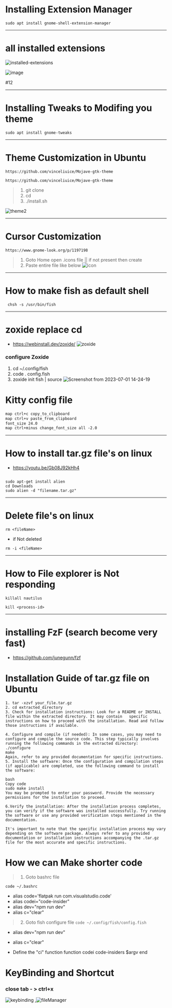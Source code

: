 # Installing Extension Manager
```
sudo apt install gnome-shell-extension-manager
```
---
# all installed extensions
![installed-extensions](https://github.com/webdev-ashishk/Linux-Config/assets/127021921/d30a6a51-6446-4749-bf8a-3960d5b98a7b)

![image](https://github.com/webdev-ashishk/Linux-Config/assets/127021921/39096b55-ce08-420f-99c9-a8357e3a6286)


#12 








---
# Installing Tweaks to Modifing you theme
```
sudo apt install gnome-tweaks
```
---
# Theme Customization in Ubuntu 
```
https://github.com/vinceliuice/Mojave-gtk-theme
```
```
https://github.com/vinceliuice/Mojave-gtk-theme
```
> 1. git clone <URL>
> 2. cd <URL-FileName>
> 3. ./install.sh

![theme2](https://github.com/webdev-ashishk/Linux-config/assets/127021921/518b5164-2f84-439b-9479-9aee540f8247)


---
# Cursor Customization
```
https://www.gnome-look.org/p/1197198
```
> 1. Goto Home open .icons file || if not present then create
> 2. Paste entire file like below
![icon](https://github.com/webdev-ashishk/Linux-config/assets/127021921/5c968593-3f92-407f-a24c-1550469f8d56)


---
# How to make fish as default shell
```
 chsh -s /usr/bin/fish
```

---
# zoxide replace cd
* https://webinstall.dev/zoxide/
![zoxide](https://user-images.githubusercontent.com/127021921/232649969-a043db11-144f-4209-ac0b-8910295361f0.png)
### configure Zoxide
1. cd  ~/.config/fish
2. code . config.fish
3. zoxide init fish | source
![Screenshot from 2023-07-01 14-24-19](https://github.com/webdev-ashishk/Linux-config/assets/127021921/4d1ee7bf-2b98-4b14-8c53-087f283da788)


# Kitty config file
```html
map ctrl+c copy_to_clipboard
map ctrl+v paste_from_clipboard 
font_size 24.0
map ctrl+minus change_font_size all -2.0


```
---
# How to install tar.gz file's on linux
* https://youtu.be/Gb08J92kHh4
```

sudo apt-get install alien  
cd Downloads
sudo alien -d "filename.tar.gz"
```

---
# Delete file's on linux
```
rm <fileName>
```
* if Not deleted
```
rm -i <fileName>
```
---
# How to File explorer is Not responding
```
killall nautilus
```
```
kill <process-id>
```
---
# installing FzF (search become very fast)
* https://github.com/junegunn/fzf




# Installation Guide of tar.gz file on Ubuntu
```
1. tar -xzvf your_file.tar.gz
2. cd extracted_directory
3. Check for installation instructions: Look for a README or INSTALL file within the extracted directory. It may contain   specific instructions on how to proceed with the installation. Read and follow those instructions if available.

4. Configure and compile (if needed): In some cases, you may need to configure and compile the source code. This step typically involves running the following commands in the extracted directory:
./configure
make
Again, refer to any provided documentation for specific instructions.
5. Install the software: Once the configuration and compilation steps (if applicable) are completed, use the following command to install the software:

bash
Copy code
sudo make install
You may be prompted to enter your password. Provide the necessary permissions for the installation to proceed.

6.Verify the installation: After the installation process completes, you can verify if the software was installed successfully. Try running the software or use any provided verification steps mentioned in the documentation.

It's important to note that the specific installation process may vary depending on the software package. Always refer to any provided documentation or installation instructions accompanying the .tar.gz file for the most accurate and specific instructions.
```

# How we can Make shorter code
> 1. Goto bashrc file
   ```
  code ~/.bashrc
```
 * alias code='flatpak run com.visualstudio.code'
 * alias codei="code-insider"
 * alias dev="npm run dev"
  * alias c="clear"

> 2.  Goto fish configure file
     ```
    code ~/.config/fish/config.fish
    ```

* alias dev="npm run dev"
* alias c="clear"

* Define the "ci" function
function codei
    code-insiders $argv
end


# KeyBinding and Shortcut
### close tab - > ctrl+x
![keybinding](https://github.com/webdev-ashishk/Linux-Config/assets/127021921/43e319d8-1095-4a22-8ec0-6788a47fe439)
,![fileManager](https://github.com/webdev-ashishk/Linux-Config/assets/127021921/72e46d57-adfe-4f1b-829e-867e37c1e3ab)









